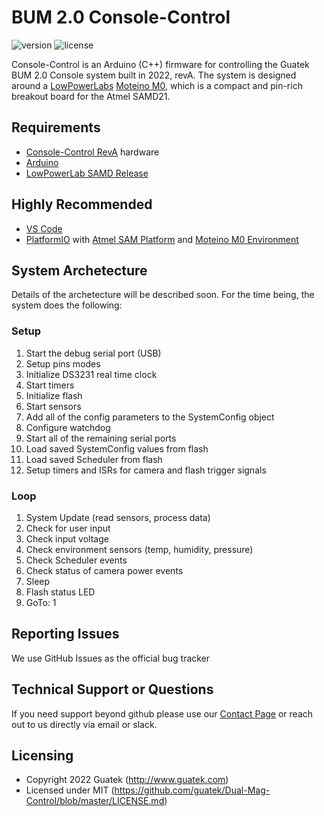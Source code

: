 # BUM 2.0 Console-Control
![version](https://img.shields.io/badge/version-1.0.0-blue.svg) ![license](https://img.shields.io/badge/license-MIT-blue.svg) 

Console-Control is an Arduino (C++) firmware for controlling the Guatek BUM 2.0 Console system built in 2022, revA. The system is designed around a [LowPowerLabs](https://lowpowerlab.com/) [Moteino M0](https://lowpowerlab.com/category/moteino/moteinom0/), which is a compact and pin-rich breakout board for the Atmel SAMD21.

## Requirements

- [Console-Control RevA](https://github.com/guatek/KiCAD-BUM-2.0/tree/master/Console-Controller) hardware
- [Arduino](https://www.arduino.cc/en/software)
- [LowPowerLab SAMD Release](https://lowpowerlab.com/2020/03/04/moteino-samd-1-5-0-release/)

## Highly Recommended

- [VS Code](https://code.visualstudio.com/)
- [PlatformIO](https://platformio.org/) with [Atmel SAM Platform](https://docs.platformio.org/en/latest/platforms/atmelsam.html) and [Moteino M0 Environment](https://docs.platformio.org/en/latest/boards/atmelsam/moteino_zero.html?highlight=moteino_zero)

## System Archetecture

Details of the archetecture will be described soon. For the time being, the system does the following:

### Setup 

1. Start the debug serial port (USB)
2. Setup pins modes
3. Initialize DS3231 real time clock
4. Start timers
5. Initialize flash
6. Start sensors
7. Add all of the config parameters to the SystemConfig object
8. Configure watchdog
9. Start all of the remaining serial ports
10. Load saved SystemConfig values from flash
11. Load saved Scheduler from flash
12. Setup timers and ISRs for camera and flash trigger signals 

### Loop

1. System Update (read sensors, process data)
2. Check for user input
3. Check input voltage
4. Check environment sensors (temp, humidity, pressure)
5. Check Scheduler events
6. Check status of camera power events
7. Sleep
8. Flash status LED
9. GoTo: 1


## Reporting Issues
We use GitHub Issues as the official bug tracker

## Technical Support or Questions

If you need support beyond github please use our [Contact Page](http://www.guatek.com/contact/) or reach out to us directly via email or slack.

## Licensing

- Copyright 2022 Guatek (http://www.guatek.com)
- Licensed under MIT (https://github.com/guatek/Dual-Mag-Control/blob/master/LICENSE.md)

